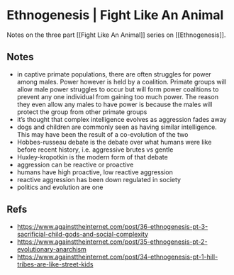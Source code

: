 # Ethnogenesis | Fight Like An Animal

Notes on the three part [[Fight Like An Animal]] series on [[Ethnogenesis]].


## Notes

-   in captive primate populations, there are often struggles for power among males. Power however is held by a coalition. Primate groups will allow male power struggles to occur but will form power coalitions to prevent any one individual from gaining too much power. The reason they even allow any males to have power is because the males will protect the group from other primate groups
-   it&rsquo;s thought that complex intelligence evolves as aggression fades away
-   dogs and children are commonly seen as having similar intelligence. This may have been the result of a co-evolution of the two
-   Hobbes-russeau debate is the debate over what humans were like before recent history, i.e. aggressive brutes vs gentle
-   Huxley-kropotkin is the modern form of that debate
-   aggression can be reactive or proactive
-   humans have high proactive, low reactive aggression
-   reactive aggression has been down regulated in society
-   politics and evolution are one


## Refs

-   https://www.againsttheinternet.com/post/36-ethnogenesis-pt-3-sacrificial-child-gods-and-social-complexity
-   https://www.againsttheinternet.com/post/35-ethnogenesis-pt-2-evolutionary-anarchism
-   https://www.againsttheinternet.com/post/34-ethnogenesis-pt-1-hill-tribes-are-like-street-kids

